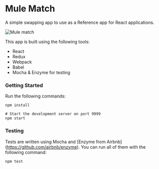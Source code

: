 # Mule Match

A simple swapping app to use as a Reference app for React applications.

![Mule match](app-sample.png)

This app is built using the following tools:

* React
* Redux
* Webpack
* Babel
* Mocha & Enzyme for testing

### Getting Started

Run the following commands:

```
npm install

# Start the development server on port 9999
npm start
```

### Testing

Tests are written using Mocha and [Enzyme from Airbnb] (https://github.com/airbnb/enzyme). You can run all of them with the following command:

```
npm test
```
